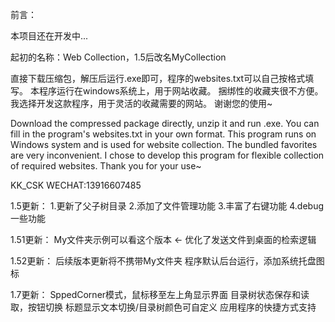 前言：

本项目还在开发中...

起初的名称：Web Collection，1.5后改名MyCollection

直接下载压缩包，解压后运行.exe即可，程序的websites.txt可以自己按格式填写。 本程序运行在windows系统上，用于网站收藏。 捆绑性的收藏夹很不方便。 我选择开发这款程序，用于灵活的收藏需要的网站。 谢谢您的使用~

Download the compressed package directly, unzip it and run .exe. You can fill in the program's websites.txt in your own format. This program runs on Windows system and is used for website collection. The bundled favorites are very inconvenient. I chose to develop this program for flexible collection of required websites. Thank you for your use~

KK_CSK WECHAT:13916607485


1.5更新：
1.更新了父子树目录
2.添加了文件管理功能
3.丰富了右键功能
4.debug一些功能

1.51更新：
My文件夹示例可以看这个版本 <-
优化了发送文件到桌面的检索逻辑

1.52更新：
后续版本更新将不携带My文件夹
程序默认后台运行，添加系统托盘图标

1.7更新：
SppedCorner模式，鼠标移至左上角显示界面
目录树状态保存和读取，按钮切换
标题显示文本切换/目录树颜色可自定义
应用程序的快捷方式支持
